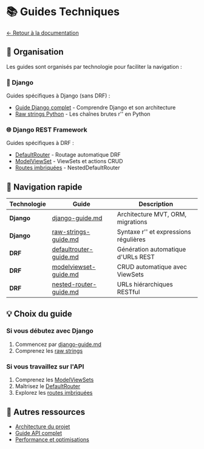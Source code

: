 # 📚 Guides Techniques

[← Retour à la documentation](../README.md)

## 📁 Organisation

Les guides sont organisés par technologie pour faciliter la navigation :

### 🐍 Django
Guides spécifiques à Django (sans DRF) :
- [Guide Django complet](./django/django-guide.md) - Comprendre Django et son architecture
- [Raw strings Python](./django/raw-strings-guide.md) - Les chaînes brutes r'' en Python

### 🌐 Django REST Framework
Guides spécifiques à DRF :
- [DefaultRouter](./djangorestframework/defaultrouter-guide.md) - Routage automatique DRF
- [ModelViewSet](./djangorestframework/modelviewset-guide.md) - ViewSets et actions CRUD
- [Routes imbriquées](./djangorestframework/nested-router-guide.md) - NestedDefaultRouter

## 🎯 Navigation rapide

| Technologie | Guide | Description |
|-------------|-------|-------------|
| **Django** | [django-guide.md](./django/django-guide.md) | Architecture MVT, ORM, migrations |
| **Django** | [raw-strings-guide.md](./django/raw-strings-guide.md) | Syntaxe r'' et expressions régulières |
| **DRF** | [defaultrouter-guide.md](./djangorestframework/defaultrouter-guide.md) | Génération automatique d'URLs REST |
| **DRF** | [modelviewset-guide.md](./djangorestframework/modelviewset-guide.md) | CRUD automatique avec ViewSets |
| **DRF** | [nested-router-guide.md](./djangorestframework/nested-router-guide.md) | URLs hiérarchiques RESTful |

## 💡 Choix du guide

### Si vous débutez avec Django
1. Commencez par [django-guide.md](./django/django-guide.md)
2. Comprenez les [raw strings](./django/raw-strings-guide.md)

### Si vous travaillez sur l'API
1. Comprenez les [ModelViewSets](./djangorestframework/modelviewset-guide.md)
2. Maîtrisez le [DefaultRouter](./djangorestframework/defaultrouter-guide.md)
3. Explorez les [routes imbriquées](./djangorestframework/nested-router-guide.md)

## 🔗 Autres ressources

- [Architecture du projet](../architecture/architecture.md)
- [Guide API complet](../api/api-guide.md)
- [Performance et optimisations](../performance/n-plus-1-explained.md)
